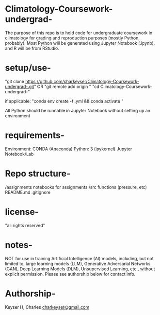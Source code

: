 # Climatology-Coursework-undergrad-
The purpose of this repo is to hold code for undergraduate coursework in climatology for grading and reproduction purposes (mostly Python, probably). Most Python will be generated using Jupyter Notebook (.ipynb), and R will be from RStudio.

# setup/use-
"git clone https://github.com/charkeyser/Climatology-Coursework-undergrad-.git" OR "git remote add origin <previous URL>"
"cd Climatology-Coursework-undergrad-"

if applicable:
"conda env create -f <environment-name>.yml && conda activate <env-name>"

All Python should be runnable in Jupyter Notebook without setting up an environment

# requirements-
Environment: CONDA (Anaconda)
Python: 3 (ipykernel)
Jupyter Notebook/Lab

# Repo structure-
/assignments
  notebooks for assignments
/src
  functions (pressure, etc)
README.md
.gitignore

# license-
"all rights reserved"

# notes-
NOT for use in training Artificial Intelligence (AI) models, including, but not limited to, large learning models (LLM), Generative Adversarial Networks (GAN), Deep Learning Models (DLM), Unsupervised Learning, etc., without explicit permission. Please see authorship below for contact info.

# Authorship-
Keyser H, Charles
charkeyser@gmail.com


